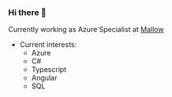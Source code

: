### Hi there 👋

Currently working as Azure Specialist at [Mallow](https://github.com/MallowOy)

- Current interests:
  - Azure
  - C#
  - Typescript
  - Angular
  - SQL
